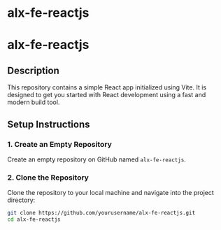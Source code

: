 # alx-fe-reactjs

# alx-fe-reactjs

## Description

This repository contains a simple React app initialized using Vite. It is designed to get you started with React development using a fast and modern build tool.

## Setup Instructions

### 1. Create an Empty Repository

Create an empty repository on GitHub named `alx-fe-reactjs`.

### 2. Clone the Repository

Clone the repository to your local machine and navigate into the project directory:

```bash
git clone https://github.com/yourusername/alx-fe-reactjs.git
cd alx-fe-reactjs
